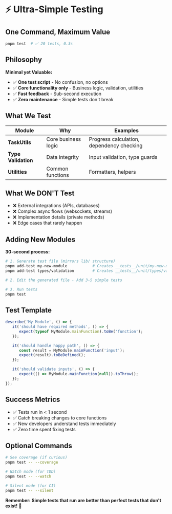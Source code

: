 # ⚡ Ultra-Simple Testing

## One Command, Maximum Value

```bash
pnpm test  # ✅ 20 tests, 0.3s
```

## Philosophy

**Minimal yet Valuable:**

- ✅ **One test script** - No confusion, no options
- ✅ **Core functionality only** - Business logic, validation, utilities
- ✅ **Fast feedback** - Sub-second execution
- ✅ **Zero maintenance** - Simple tests don't break

## What We Test

| Module              | Why                 | Examples                                  |
| ------------------- | ------------------- | ----------------------------------------- |
| **TaskUtils**       | Core business logic | Progress calculation, dependency checking |
| **Type Validation** | Data integrity      | Input validation, type guards             |
| **Utilities**       | Common functions    | Formatters, helpers                       |

## What We DON'T Test

- ❌ External integrations (APIs, databases)
- ❌ Complex async flows (websockets, streams)
- ❌ Implementation details (private methods)
- ❌ Edge cases that rarely happen

## Adding New Modules

**30-second process:**

```bash
# 1. Generate test file (mirrors lib/ structure)
pnpm add-test my-new-module           # Creates __tests__/unit/my-new-module.test.ts
pnpm add-test types/validation        # Creates __tests__/unit/types/validation.test.ts

# 2. Edit the generated file - Add 3-5 simple tests

# 3. Run tests
pnpm test
```

## Test Template

```typescript
describe('My Module', () => {
   it('should have required methods', () => {
      expect(typeof MyModule.mainFunction).toBe('function');
   });

   it('should handle happy path', () => {
      const result = MyModule.mainFunction('input');
      expect(result).toBeDefined();
   });

   it('should validate inputs', () => {
      expect(() => MyModule.mainFunction(null)).toThrow();
   });
});
```

## Success Metrics

- ✅ Tests run in < 1 second
- ✅ Catch breaking changes to core functions
- ✅ New developers understand tests immediately
- ✅ Zero time spent fixing tests

## Optional Commands

```bash
# See coverage (if curious)
pnpm test -- --coverage

# Watch mode (for TDD)
pnpm test -- --watch

# Silent mode (for CI)
pnpm test -- --silent
```

**Remember: Simple tests that run are better than perfect tests that don't exist!** 🎯
